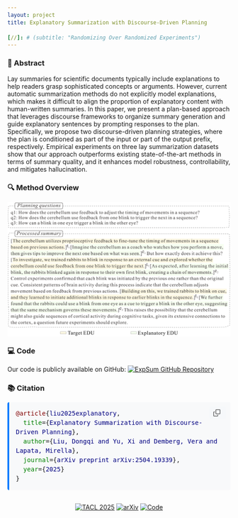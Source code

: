 ```yaml
---
layout: project
title: Explanatory Summarization with Discourse-Driven Planning

[//]: # (subtitle: "Randomizing Over Randomized Experiments")
---
```


<script src="https://cdn.mathjax.org/mathjax/latest/MathJax.js?config=TeX-AMS-MML_HTMLorMML" type="text/javascript"></script>

### 📄 Abstract

Lay summaries for scientific documents typically include explanations to help readers grasp sophisticated concepts or arguments. However, current automatic summarization methods do not explicitly model explanations, which makes it difficult to align the proportion of explanatory content with human-written summaries. In this paper, we present a plan-based approach that leverages discourse frameworks to organize summary generation and guide explanatory sentences by prompting responses to the plan. Specifically, we propose two discourse-driven planning strategies, where the plan is conditioned as part of the input or part of the output prefix, respectively. Empirical experiments on three lay summarization datasets show that our approach outperforms existing state-of-the-art methods in terms of summary quality, and it enhances model robustness, controllability, and mitigates hallucination.

### 🔍 Method Overview

<div style="display: flex; justify-content: center;">
    <img src="../assets/publications/TACL2025/expsum_framework.png" alt="ExpSum Framework.png" style="max-width:100%; width:800px;">
</div>

### 💻 Code

Our code is publicly available on GitHub: [<img src="https://img.shields.io/badge/GitHub-ExpSum-blue?logo=github" alt="ExpSum GitHub Repository">](https://github.com/dongqi-me/ExpSum)

### 📚 Citation

<div style="position: relative; margin-bottom: 20px;">
  <pre id="citation-text-expsum" style="background-color: #f8f9fa; padding: 15px; border-radius: 4px; border-left: 4px solid #007bff; margin: 0; white-space: pre-wrap; overflow-x: auto; font-family: monospace; line-height: 1.5;">
<span style="color: #800000;">@article</span>{<span style="color: #000080;">liu2025explanatory</span>,
  <span style="color: #008000;">title</span>={<span style="color: #000080;">Explanatory Summarization with Discourse-Driven Planning</span>},
  <span style="color: #008000;">author</span>={<span style="color: #000080;">Liu, Dongqi and Yu, Xi and Demberg, Vera and Lapata, Mirella</span>},
  <span style="color: #008000;">journal</span>={<span style="color: #000080;">arXiv preprint arXiv:2504.19339</span>},
  <span style="color: #008000;">year</span>={<span style="color: #000080;">2025</span>}
}</pre>
  <button onclick="copyBibTeXExpSum()" style="position: absolute; top: 10px; right: 10px; background: #f6f8fa; color: #24292e; border: none; border-radius: 6px; padding: 6px 10px; cursor: pointer; font-size: 12px; display: flex; align-items: center; opacity: 0.6; transition: opacity 0.2s;">
    <svg aria-hidden="true" height="16" viewBox="0 0 16 16" version="1.1" width="16" style="margin-right: 3px;">
      <path fill-rule="evenodd" d="M0 6.75C0 5.784.784 5 1.75 5h1.5a.75.75 0 010 1.5h-1.5a.25.25 0 00-.25.25v7.5c0 .138.112.25.25.25h7.5a.25.25 0 00.25-.25v-1.5a.75.75 0 011.5 0v1.5A1.75 1.75 0 019.25 16h-7.5A1.75 1.75 0 010 14.25v-7.5z"></path>
      <path fill-rule="evenodd" d="M5 1.75C5 .784 5.784 0 6.75 0h7.5C15.216 0 16 .784 16 1.75v7.5A1.75 1.75 0 0114.25 11h-7.5A1.75 1.75 0 015 9.25v-7.5zm1.75-.25a.25.25 0 00-.25.25v7.5c0 .138.112.25.25.25h7.5a.25.25 0 00.25-.25v-7.5a.25.25 0 00-.25-.25h-7.5z"></path>
    </svg>
  </button>
</div>

<script>
function copyBibTeXExpSum() {
  var textArea = document.createElement("textarea");
  textArea.value = document.getElementById("citation-text-expsum").textContent.trim();
  document.body.appendChild(textArea);
  textArea.select();
  
  try {
    var successful = document.execCommand('copy');
    var button = document.querySelector('button');
    if (successful) {
      var originalContent = button.innerHTML;
      button.innerHTML = '<svg aria-hidden="true" height="16" viewBox="0 0 16 16" version="1.1" width="16" style="margin-right: 3px;"><path fill-rule="evenodd" d="M13.78 4.22a.75.75 0 010 1.06l-7.25 7.25a.75.75 0 01-1.06 0L2.22 9.28a.75.75 0 011.06-1.06L6 10.94l6.72-6.72a.75.75 0 011.06 0z"></path></svg>';
      button.style.opacity = '1';
      setTimeout(function() {
        button.innerHTML = originalContent;
        button.style.opacity = '0.6';
      }, 2000);
    }
  } catch (err) {
    console.error('Unable to copy', err);
  }
  
  document.body.removeChild(textArea);
}
</script>

<div style="text-align: center; margin-top: 30px;">
    <a href="https://tacl2023.org" target="_blank"><img src="https://img.shields.io/badge/TACL-2025-blue" alt="TACL 2025"></a>
    <a href="https://arxiv.org/abs/2504.19339" target="_blank"><img src="https://img.shields.io/badge/arXiv-2504.19339-b31b1b" alt="arXiv"></a>
    <a href="https://github.com/dongqi-me/ExpSum" target="_blank"><img src="https://img.shields.io/badge/Code-Available%20Soon-yellow" alt="Code"></a>
</div>
